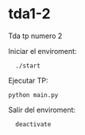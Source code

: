# tda1-2
Tda tp numero 2

Iniciar el enviroment:

      ./start

Ejecutar TP:

    python main.py

Salir del enviroment:

      deactivate

